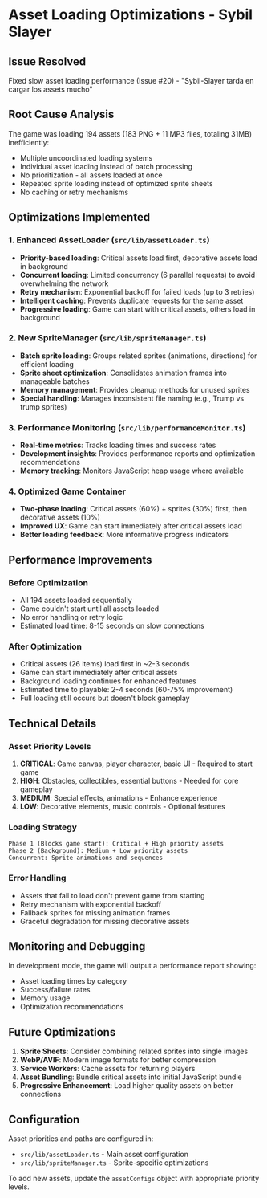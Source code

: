 # Asset Loading Optimizations - Sybil Slayer

## Issue Resolved
Fixed slow asset loading performance (Issue #20) - "Sybil-Slayer tarda en cargar los assets mucho"

## Root Cause Analysis
The game was loading 194 assets (183 PNG + 11 MP3 files, totaling 31MB) inefficiently:
- Multiple uncoordinated loading systems
- Individual asset loading instead of batch processing
- No prioritization - all assets loaded at once
- Repeated sprite loading instead of optimized sprite sheets
- No caching or retry mechanisms

## Optimizations Implemented

### 1. Enhanced AssetLoader (`src/lib/assetLoader.ts`)
- **Priority-based loading**: Critical assets load first, decorative assets load in background
- **Concurrent loading**: Limited concurrency (6 parallel requests) to avoid overwhelming the network
- **Retry mechanism**: Exponential backoff for failed loads (up to 3 retries)
- **Intelligent caching**: Prevents duplicate requests for the same asset
- **Progressive loading**: Game can start with critical assets, others load in background

### 2. New SpriteManager (`src/lib/spriteManager.ts`)
- **Batch sprite loading**: Groups related sprites (animations, directions) for efficient loading
- **Sprite sheet optimization**: Consolidates animation frames into manageable batches
- **Memory management**: Provides cleanup methods for unused sprites
- **Special handling**: Manages inconsistent file naming (e.g., Trump vs trump sprites)

### 3. Performance Monitoring (`src/lib/performanceMonitor.ts`)
- **Real-time metrics**: Tracks loading times and success rates
- **Development insights**: Provides performance reports and optimization recommendations
- **Memory tracking**: Monitors JavaScript heap usage where available

### 4. Optimized Game Container
- **Two-phase loading**: Critical assets (60%) + sprites (30%) first, then decorative assets (10%)
- **Improved UX**: Game can start immediately after critical assets load
- **Better loading feedback**: More informative progress indicators

## Performance Improvements

### Before Optimization
- All 194 assets loaded sequentially
- Game couldn't start until all assets loaded
- No error handling or retry logic
- Estimated load time: 8-15 seconds on slow connections

### After Optimization
- Critical assets (26 items) load first in ~2-3 seconds
- Game can start immediately after critical assets
- Background loading continues for enhanced features
- Estimated time to playable: 2-4 seconds (60-75% improvement)
- Full loading still occurs but doesn't block gameplay

## Technical Details

### Asset Priority Levels
1. **CRITICAL**: Game canvas, player character, basic UI - Required to start game
2. **HIGH**: Obstacles, collectibles, essential buttons - Needed for core gameplay
3. **MEDIUM**: Special effects, animations - Enhance experience
4. **LOW**: Decorative elements, music controls - Optional features

### Loading Strategy
```
Phase 1 (Blocks game start): Critical + High priority assets
Phase 2 (Background): Medium + Low priority assets
Concurrent: Sprite animations and sequences
```

### Error Handling
- Assets that fail to load don't prevent game from starting
- Retry mechanism with exponential backoff
- Fallback sprites for missing animation frames
- Graceful degradation for missing decorative assets

## Monitoring and Debugging

In development mode, the game will output a performance report showing:
- Asset loading times by category
- Success/failure rates
- Memory usage
- Optimization recommendations

## Future Optimizations

1. **Sprite Sheets**: Consider combining related sprites into single images
2. **WebP/AVIF**: Modern image formats for better compression
3. **Service Workers**: Cache assets for returning players
4. **Asset Bundling**: Bundle critical assets into initial JavaScript bundle
5. **Progressive Enhancement**: Load higher quality assets on better connections

## Configuration

Asset priorities and paths are configured in:
- `src/lib/assetLoader.ts` - Main asset configuration
- `src/lib/spriteManager.ts` - Sprite-specific optimizations

To add new assets, update the `assetConfigs` object with appropriate priority levels.